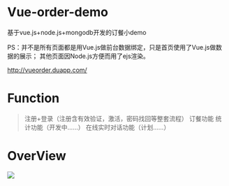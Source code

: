 # Vue-order-demo
基于vue.js+node.js+mongodb开发的订餐小demo


PS：并不是所有页面都是用Vue.js做前台数据绑定，只是首页使用了Vue.js做数据的展示；
其他页面因Node.js方便而用了ejs渲染。

<a href="http://vueorder.duapp.com/" target="_blank">http://vueorder.duapp.com/</a>

# Function

 > 注册+登录（注册含有效验证，激活，密码找回等整套流程）
 > 订餐功能
 > 统计功能（开发中……）
 > 在线实时对话功能（计划……）

# OverView

![][1]

[1]: https://github.com/giscafer/Vue-order/blob/master/src/assets/overview1.0.png